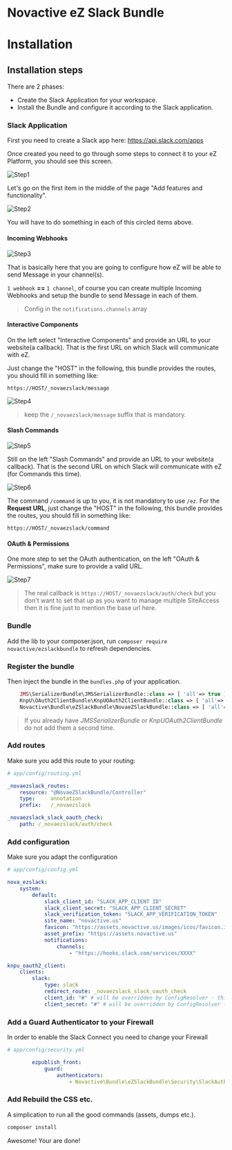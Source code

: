 # Novactive eZ Slack Bundle

# Installation

## Installation steps

There are 2 phases:

- Create the Slack Application for your workspace.
- Install the Bundle and configure it according to the Slack application.


### Slack Application

First you need to create a Slack app here: https://api.slack.com/apps

Once created you need to go through some steps to connect it to your eZ Platform, you should see this screen.

![Step1]

Let's go on the first item in the middle of the page "Add features and functionality".

![Step2]

You will have to do something in each of this circled items above.

#### Incoming Webhooks

![Step3]

That is basically here that you are going to configure how eZ will be able to send Message in your channel(s). 

`1 webhook` **==** `1 channel`, of course you can create multiple Incoming Webhooks and setup the bundle to send Message
in each of them.

> Config in the `notifications.channels` array

#### Interactive Components

On the left select "Interactive Components" and provide an URL to your website(a callback). That is the first URL on which 
Slack will communicate with eZ.

Just change the "HOST" in the following, this bundle provides the routes, you should fill in something like:

`https://HOST/_novaezslack/message`

![Step4]

> keep the `/_novaezslack/message` suffix that is mandatory.

#### Slash Commands

![Step5]

Still on the left "Slash Commands" and provide an URL to your website(a callback). That is the second URL on which Slack
will communicate with eZ (for Commands this time).
 
![Step6]

The command `/command` is up to you, it is not mandatory to use `/ez`. 
For the **Request URL**, just change the "HOST" in the following, this bundle provides the routes, you should fill in 
something like:
                        
`https://HOST/_novaezslack/command`


#### OAuth & Permissions

One more step to set the OAuth authentication, on the left "OAuth & Permissions", make sure to provide a valid URL.

![Step7]

> The real callback is `https://HOST/_novaezslack/auth/check` but you don't want to set that up as you want to manage
multiple SiteAccess then it is fine just to mention the base url here.

### Bundle

Add the lib to your composer.json, run `composer require novactive/ezslackbundle` to refresh dependencies.

### Register the bundle

Then inject the bundle in the `bundles.php` of your application.

```php
    JMS\SerializerBundle\JMSSerializerBundle::class => [ 'all'=> true ],
    KnpU\OAuth2ClientBundle\KnpUOAuth2ClientBundle::class => [ 'all'=> true ],
    Novactive\Bundle\eZSlackBundle\NovaeZSlackBundle::class => [ 'all'=> true ],
```

> If you already have _JMSSerializerBundle_ or  _KnpUOAuth2ClientBundle_ do not add them a second time.

### Add routes

Make sure you add this route to your routing:

```yml
# app/config/routing.yml

_novaezslack_routes:
    resource: "@NovaeZSlackBundle/Controller"
    type:     annotation
    prefix:   /_novaezslack

_novaezslack_slack_oauth_check:
    path: /_novaezslack/auth/check
```

### Add configuration

Make sure you adapt the configuration

```yml
# app/config/config.yml

nova_ezslack:
    system:
        default:
            slack_client_id: "SLACK_APP_CLIENT ID"
            slack_client_secret: "SLACK_APP_CLIENT_SECRET"
            slack_verification_token: "SLACK_APP_VERIFICATION_TOKEN"
            site_name: "novactive.us"
            favicon: "https://assets.novactive.us/images/icos/favicon.ico"
            asset_prefix: "https://assets.novactive.us"
            notifications:
                channels:
                    - "https://hooks.slack.com/services/XXXX"

knpu_oauth2_client:
    clients:
        slack:
            type: slack
            redirect_route: _novaezslack_slack_oauth_check
            client_id: "#" # will be overridden by ConfigResolver - this value does not matter
            client_secret: "#" # will be overridden by ConfigResolver - this value does not matter

```

### Add a Guard Authenticator to your Firewall

In order to enable the Slack Connect you need to change your Firewall

```yaml
# app/config/security.yml

        ezpublish_front:
            guard:
                authenticators:
                    - Novactive\Bundle\eZSlackBundle\Security\SlackAuthenticator
```


### Add Rebuild the CSS etc.

A simplication to run all the good commands (assets, dumps etc.).

```bash
composer install
```

Awesome! Your are done!

[Step1]: images/NovaeZSlack-Step1.png
[Step2]: images/NovaeZSlack-Step2.png
[Step3]: images/NovaeZSlack-Step3.png
[Step4]: images/NovaeZSlack-Step4.png
[Step5]: images/NovaeZSlack-Step5.png
[Step6]: images/NovaeZSlack-Step6.png
[Step7]: images/NovaeZSlack-Step7.png
